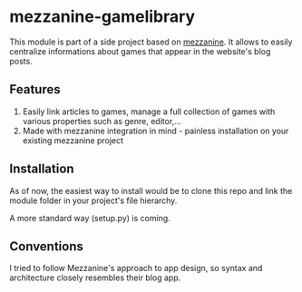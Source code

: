 # mezzanine-gamelibrary

This module is part of a side project based on
[mezzanine](https://github.com/stephenmcd/mezzanine). It allows to
easily centralize informations about games that appear in the
website's blog posts.

## Features
1. Easily link articles to games, manage a full collection of games with various properties such as genre, editor,…
2. Made with mezzanine integration in mind - painless installation on your existing mezzanine project

## Installation

As of now, the easiest way to install would be to clone this repo and
link the module folder in your project's file hierarchy.

A more standard way (setup.py) is coming.

## Conventions

I tried to follow Mezzanine's approach to app design, so syntax and
architecture closely resembles their blog app.